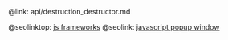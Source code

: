 @link: api/destruction_destructor.md

@seolinktop: [js frameworks](https://webix.com)
@seolink: [javascript popup window](https://webix.com/widget/popup/)